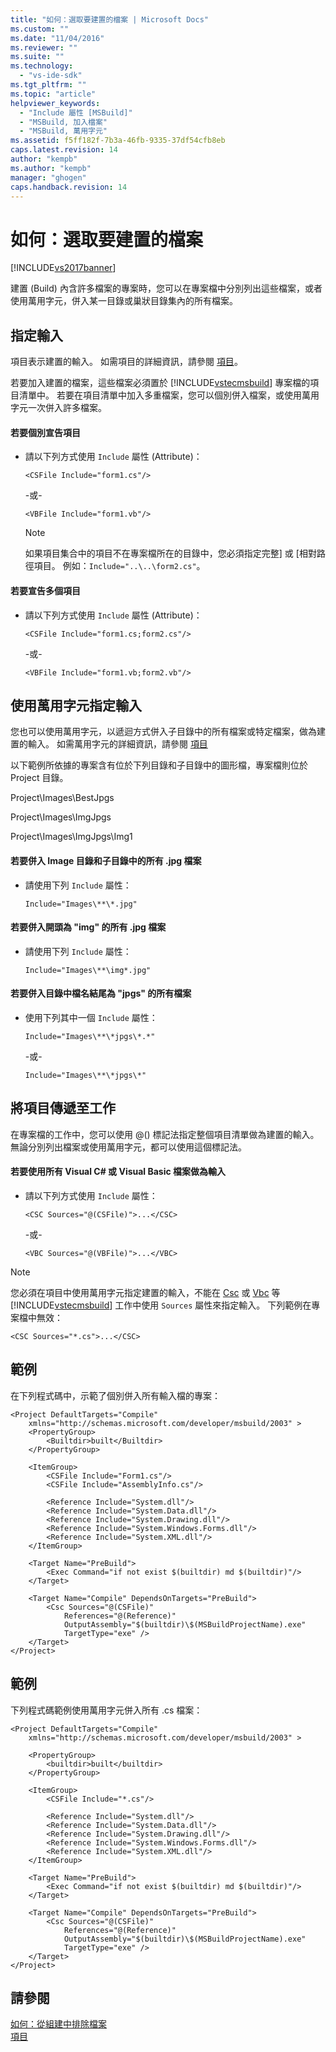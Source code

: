 ```yaml
---
title: "如何：選取要建置的檔案 | Microsoft Docs"
ms.custom: ""
ms.date: "11/04/2016"
ms.reviewer: ""
ms.suite: ""
ms.technology: 
  - "vs-ide-sdk"
ms.tgt_pltfrm: ""
ms.topic: "article"
helpviewer_keywords: 
  - "Include 屬性 [MSBuild]"
  - "MSBuild, 加入檔案"
  - "MSBuild, 萬用字元"
ms.assetid: f5ff182f-7b3a-46fb-9335-37df54cfb8eb
caps.latest.revision: 14
author: "kempb"
ms.author: "kempb"
manager: "ghogen"
caps.handback.revision: 14
---
```

# 如何：選取要建置的檔案
[!INCLUDE[vs2017banner](../code-quality/includes/vs2017banner.md)]

建置 \(Build\) 內含許多檔案的專案時，您可以在專案檔中分別列出這些檔案，或者使用萬用字元，併入某一目錄或巢狀目錄集內的所有檔案。  
  
## 指定輸入  
 項目表示建置的輸入。  如需項目的詳細資訊，請參閱 [項目](../msbuild/msbuild-items.md)。  
  
 若要加入建置的檔案，這些檔案必須置於 [!INCLUDE[vstecmsbuild](../extensibility/internals/includes/vstecmsbuild_md.md)] 專案檔的項目清單中。  若要在項目清單中加入多重檔案，您可以個別併入檔案，或使用萬用字元一次併入許多檔案。  
  
#### 若要個別宣告項目  
  
-   請以下列方式使用 `Include` 屬性 \(Attribute\)：  
  
     `<CSFile Include="form1.cs"/>`  
  
     \-或\-  
  
     `<VBFile Include="form1.vb"/>`  
  
    > [!NOTE]
    >  如果項目集合中的項目不在專案檔所在的目錄中，您必須指定完整\] 或 \[相對路徑項目。   例如：`Include="..\..\form2.cs"`。  
  
#### 若要宣告多個項目  
  
-   請以下列方式使用 `Include` 屬性 \(Attribute\)：  
  
     `<CSFile Include="form1.cs;form2.cs"/>`  
  
     \-或\-  
  
     `<VBFile Include="form1.vb;form2.vb"/>`  
  
## 使用萬用字元指定輸入  
 您也可以使用萬用字元，以遞迴方式併入子目錄中的所有檔案或特定檔案，做為建置的輸入。  如需萬用字元的詳細資訊，請參閱 [項目](../msbuild/msbuild-items.md)  
  
 以下範例所依據的專案含有位於下列目錄和子目錄中的圖形檔，專案檔則位於 Project 目錄。  
  
 Project\\Images\\BestJpgs  
  
 Project\\Images\\ImgJpgs  
  
 Project\\Images\\ImgJpgs\\Img1  
  
#### 若要併入 Image 目錄和子目錄中的所有 .jpg 檔案  
  
-   請使用下列 `Include` 屬性：  
  
     `Include="Images\**\*.jpg"`  
  
#### 若要併入開頭為 "img" 的所有 .jpg 檔案  
  
-   請使用下列 `Include` 屬性：  
  
     `Include="Images\**\img*.jpg"`  
  
#### 若要併入目錄中檔名結尾為 "jpgs" 的所有檔案  
  
-   使用下列其中一個 `Include` 屬性：  
  
     `Include="Images\**\*jpgs\*.*"`  
  
     \-或\-  
  
     `Include="Images\**\*jpgs\*"`  
  
## 將項目傳遞至工作  
 在專案檔的工作中，您可以使用 @\(\) 標記法指定整個項目清單做為建置的輸入。  無論分別列出檔案或使用萬用字元，都可以使用這個標記法。  
  
#### 若要使用所有 Visual C\# 或 Visual Basic 檔案做為輸入  
  
-   請以下列方式使用 `Include` 屬性：  
  
     `<CSC Sources="@(CSFile)">...</CSC>`  
  
     \-或\-  
  
     `<VBC Sources="@(VBFile)">...</VBC>`  
  
> [!NOTE]
>  您必須在項目中使用萬用字元指定建置的輸入，不能在 [Csc](../msbuild/csc-task.md) 或 [Vbc](../msbuild/vbc-task.md) 等 [!INCLUDE[vstecmsbuild](../extensibility/internals/includes/vstecmsbuild_md.md)] 工作中使用 `Sources` 屬性來指定輸入。  下列範例在專案檔中無效：  
>   
>  `<CSC Sources="*.cs">...</CSC>`  
  
## 範例  
 在下列程式碼中，示範了個別併入所有輸入檔的專案：  
  
```  
<Project DefaultTargets="Compile"  
    xmlns="http://schemas.microsoft.com/developer/msbuild/2003" >  
    <PropertyGroup>  
        <Builtdir>built</Builtdir>  
    </PropertyGroup>  
  
    <ItemGroup>  
        <CSFile Include="Form1.cs"/>  
        <CSFile Include="AssemblyInfo.cs"/>  
  
        <Reference Include="System.dll"/>  
        <Reference Include="System.Data.dll"/>  
        <Reference Include="System.Drawing.dll"/>  
        <Reference Include="System.Windows.Forms.dll"/>  
        <Reference Include="System.XML.dll"/>  
    </ItemGroup>  
  
    <Target Name="PreBuild">  
        <Exec Command="if not exist $(builtdir) md $(builtdir)"/>  
    </Target>  
  
    <Target Name="Compile" DependsOnTargets="PreBuild">  
        <Csc Sources="@(CSFile)"  
            References="@(Reference)"  
            OutputAssembly="$(builtdir)\$(MSBuildProjectName).exe"  
            TargetType="exe" />  
    </Target>  
</Project>  
```  
  
## 範例  
 下列程式碼範例使用萬用字元併入所有 .cs 檔案：  
  
```  
<Project DefaultTargets="Compile"  
    xmlns="http://schemas.microsoft.com/developer/msbuild/2003" >  
  
    <PropertyGroup>  
        <builtdir>built</builtdir>  
    </PropertyGroup>  
  
    <ItemGroup>  
        <CSFile Include="*.cs"/>  
  
        <Reference Include="System.dll"/>  
        <Reference Include="System.Data.dll"/>  
        <Reference Include="System.Drawing.dll"/>  
        <Reference Include="System.Windows.Forms.dll"/>  
        <Reference Include="System.XML.dll"/>  
    </ItemGroup>  
  
    <Target Name="PreBuild">  
        <Exec Command="if not exist $(builtdir) md $(builtdir)"/>  
    </Target>  
  
    <Target Name="Compile" DependsOnTargets="PreBuild">  
        <Csc Sources="@(CSFile)"  
            References="@(Reference)"  
            OutputAssembly="$(builtdir)\$(MSBuildProjectName).exe"  
            TargetType="exe" />  
    </Target>  
</Project>  
```  
  
## 請參閱  
 [如何：從組建中排除檔案](../msbuild/how-to-exclude-files-from-the-build.md)   
 [項目](../msbuild/msbuild-items.md)